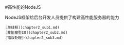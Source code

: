 
#高性能的NodeJS

NodeJS框架给后台开发人员提供了构建高性能服务器的能力

	[单线程](chapter2_sub1.md)
	[非阻塞型IO](chapter2_sub2.md)
	[错误处理](chapter2_sub3.md)

